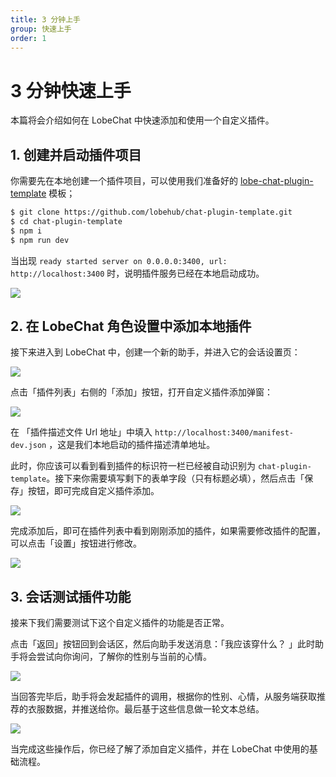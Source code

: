 ```yaml
---
title: 3 分钟上手
group: 快速上手
order: 1
---
```


# 3 分钟快速上手

本篇将会介绍如何在 LobeChat 中快速添加和使用一个自定义插件。

## 1. 创建并启动插件项目

你需要先在本地创建一个插件项目，可以使用我们准备好的 [lobe-chat-plugin-template][lobe-chat-plugin-template-url] 模板；

```bash
$ git clone https://github.com/lobehub/chat-plugin-template.git
$ cd chat-plugin-template
$ npm i
$ npm run dev
```

当出现 `ready started server on 0.0.0.0:3400, url: http://localhost:3400` 时，说明插件服务已经在本地启动成功。

![](https://github-production-user-asset-6210df.s3.amazonaws.com/28616219/265259526-9ef25272-4312-429b-93bc-a95515727ed3.png)

## 2. 在 LobeChat 角色设置中添加本地插件

接下来进入到 LobeChat 中，创建一个新的助手，并进入它的会话设置页：

![](https://github-production-user-asset-6210df.s3.amazonaws.com/28616219/265259643-1a9cc34a-76f3-4ccf-928b-129654670efd.png)

点击「插件列表」右侧的「添加」按钮，打开自定义插件添加弹窗：

![](https://github-production-user-asset-6210df.s3.amazonaws.com/28616219/265259748-2ef6a244-39bb-483c-b359-f156ffcbe1a4.png)

在 「插件描述文件 Url 地址」中填入 `http://localhost:3400/manifest-dev.json` ，这是我们本地启动的插件描述清单地址。

此时，你应该可以看到看到插件的标识符一栏已经被自动识别为 `chat-plugin-template`。接下来你需要填写剩下的表单字段（只有标题必填），然后点击「保存」按钮，即可完成自定义插件添加。

![](https://github-production-user-asset-6210df.s3.amazonaws.com/28616219/265259964-59f4906d-ae2e-4ec0-8b43-db36871d0869.png)

完成添加后，即可在插件列表中看到刚刚添加的插件，如果需要修改插件的配置，可以点击「设置」按钮进行修改。

![](https://github-production-user-asset-6210df.s3.amazonaws.com/28616219/265260093-a0363c74-0b5b-48dd-b103-2db6b4a8262e.png)

## 3. 会话测试插件功能

接来下我们需要测试下这个自定义插件的功能是否正常。

点击「返回」按钮回到会话区，然后向助手发送消息：「我应该穿什么？ 」此时助手将会尝试向你询问，了解你的性别与当前的心情。

![](https://github-production-user-asset-6210df.s3.amazonaws.com/28616219/265260291-f0aa0e7c-0ffb-486c-a834-08e73d49896f.png)

当回答完毕后，助手将会发起插件的调用，根据你的性别、心情，从服务端获取推荐的衣服数据，并推送给你。最后基于这些信息做一轮文本总结。

![](https://github-production-user-asset-6210df.s3.amazonaws.com/28616219/265260461-c22ae797-2809-464b-96fc-d0c020f4807b.png)

当完成这些操作后，你已经了解了添加自定义插件，并在 LobeChat 中使用的基础流程。

[lobe-chat-plugin-template-url]: https://github.com/lobehub/chat-plugin-template
